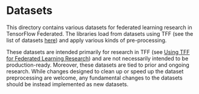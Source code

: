 # Datasets

This directory contains various datasets for federated learning research in
TensorFlow Federated. The libraries load from datasets using TFF (see the list
of datasets
[here](https://www.tensorflow.org/federated/api_docs/python/tff/simulation/datasets))
and apply various kinds of pre-processing.

These datasets are intended primarily for research in TFF (see
[Using TFF for Federated Learning Research](https://github.com/tensorflow/federated/blob/master/docs/tff_for_research.md))
and are not necessarily intended to be production-ready. Moreover, these
datasets are tied to prior and ongoing research. While changes designed to clean
up or speed up the dataset preprocessing are welcome, any fundamental changes to
the datasets should be instead implemented as new datasets.
